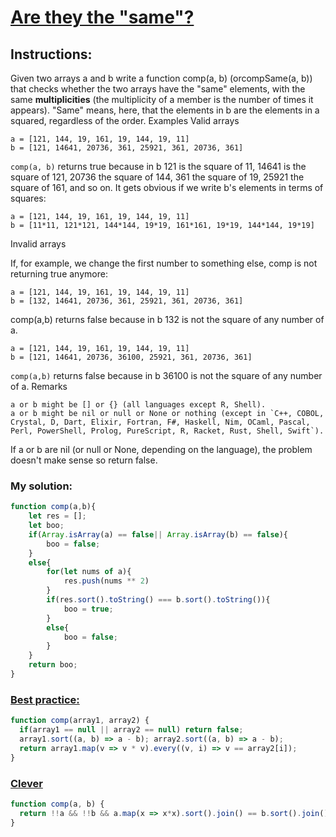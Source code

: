 # [Are they the "same"?](https://www.codewars.com/kata/550498447451fbbd7600041c/javascript)

## Instructions:

Given two arrays a and b write a function comp(a, b) (orcompSame(a, b)) that checks whether the two arrays have the "same" elements, with the same **multiplicities** (the multiplicity of a member is the number of times it appears). "Same" means, here, that the elements in b are the elements in a squared, regardless of the order.
Examples
Valid arrays
```
a = [121, 144, 19, 161, 19, 144, 19, 11]  
b = [121, 14641, 20736, 361, 25921, 361, 20736, 361]
```
```comp(a, b)``` returns true because in b 121 is the square of 11, 14641 is the square of 121, 20736 the square of 144, 361 the square of 19, 25921 the square of 161, and so on. It gets obvious if we write b's elements in terms of squares:
```
a = [121, 144, 19, 161, 19, 144, 19, 11] 
b = [11*11, 121*121, 144*144, 19*19, 161*161, 19*19, 144*144, 19*19]
```
Invalid arrays

If, for example, we change the first number to something else, comp is not returning true anymore:
```
a = [121, 144, 19, 161, 19, 144, 19, 11]  
b = [132, 14641, 20736, 361, 25921, 361, 20736, 361]
```
comp(a,b) returns false because in b 132 is not the square of any number of a.
```
a = [121, 144, 19, 161, 19, 144, 19, 11]  
b = [121, 14641, 20736, 36100, 25921, 361, 20736, 361]
```
`comp(a,b)` returns false because in b 36100 is not the square of any number of a.
Remarks

    a or b might be [] or {} (all languages except R, Shell).
    a or b might be nil or null or None or nothing (except in `C++, COBOL, Crystal, D, Dart, Elixir, Fortran, F#, Haskell, Nim, OCaml, Pascal, Perl, PowerShell, Prolog, PureScript, R, Racket, Rust, Shell, Swift`).

If a or b are nil (or null or None, depending on the language), the problem doesn't make sense so return false.

### My solution:
```js
function comp(a,b){
	let res = [];
	let boo;
	if(Array.isArray(a) == false|| Array.isArray(b) == false){
		boo = false;
	}
	else{
		for(let nums of a){
			res.push(nums ** 2)
		}
		if(res.sort().toString() === b.sort().toString()){
			boo = true;
		}
		else{
			boo = false;
		}
	}
	return boo;
}
```

### [Best practice:](https://www.codewars.com/kata/reviews/5556c27101231dd24f00031a/groups/55aeb4b5075d3039950000ec)
```js
function comp(array1, array2) {
  if(array1 == null || array2 == null) return false;
  array1.sort((a, b) => a - b); array2.sort((a, b) => a - b);
  return array1.map(v => v * v).every((v, i) => v == array2[i]);
}
```

### [Clever](https://www.codewars.com/kata/reviews/5556c27101231dd24f00031a/groups/59beaea016ec647d4c000283)
```js
function comp(a, b) {
  return !!a && !!b && a.map(x => x*x).sort().join() == b.sort().join();
}
```

